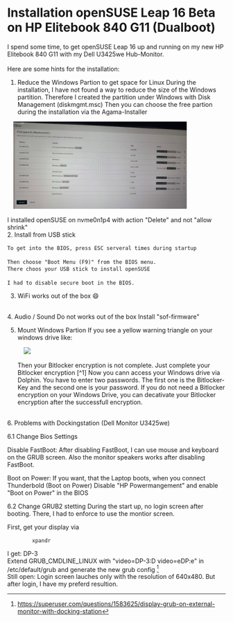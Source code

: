 # Installation openSUSE Leap 16 Beta on HP Elitebook 840 G11 (Dualboot)

I spend some time, to get openSUSE Leap 16 up and running on my new HP Elitebook 840 G11 with my Dell U3425we Hub-Monitor.
<br><br>
Here are some hints for the installation:
<br>
1. Reduce the Windows Partion to get space for Linux
During the installation, I have not found a way to reduce the size of the Windows partition. Therefore I created the partition under Windows with Disk Management (diskmgmt.msc)
Then you can choose the free partion during the installation via the Agama-Installer    
<p>
&emsp;<img src="AgamaPartions.jpg" width="400" >
</p>
I installed openSUSE on nvme0n1p4 with action "Delete" and not "allow shrink"
<br>
2. Install from USB stick
    
    To get into the BIOS, press ESC serveral times during startup

    Then choose "Boot Menu (F9)" from the BIOS menu.
    There choos your USB stick to install openSUSE

    I had to disable secure boot in the BIOS.

3.  WiFi works out of the box :smile:
<br>
4. Audio / Sound
    Do not  works out of the box
    Install "sof-firmware"
<br>

5. Mount Windows Partion
   If you see a yellow warning triangle on your windows drive like:

   <p>
   &emsp;<img src="img/BitlockerWarnung.PNG" width="200" >
   </p>
   Then your Bitlocker encryption is not complete. Just complete your Bitlocker encryption [^1]
   Now you cann access your Windows drive via Dolphin. You have to enter two passwords. The first one is the Bitlocker-Key and the second one is your password. 
   If you do not need a Bitlocker encryption on your Windows Drive, you can decativate your Bitlocker encryption after the successfull encryption.

<br>
6. Problems with Dockingstation (Dell Monitor U3425we)

6.1 Change Bios Settings

Disable FastBoot:
After disabling FastBoot, I can use mouse and keyboard on the GRUB screen.
Also the monitor speakers works after disabling FastBoot.

Boot on Power:
If you want, that the Laptop boots, when you connect Thunderbold (Boot on Power)
Disable "HP Powermangement" and enable "Boot on Power" in the BIOS
        
6.2 Change GRUB2 stetting
During the start up, no login screen after booting. There, I had to enforce to use the montior screen.

First, get your display via
``` 
        xpandr
```  
I get: DP-3
<br>
Extend GRUB_CMDLINE_LINUX with "video=DP-3:D video=eDP:e" in /etc/default/grub and generate the new grub config [^2]
<br>
Still open: Login screen lauches only with the resolution of 640x480. But after login, I have my preferd resultion.
[^1]: https://itler.net/laufwerk-mit-orangen-warndreieck-und-ausrufezeichen/
[^2]: https://superuser.com/questions/1583625/display-grub-on-external-monitor-with-docking-station
